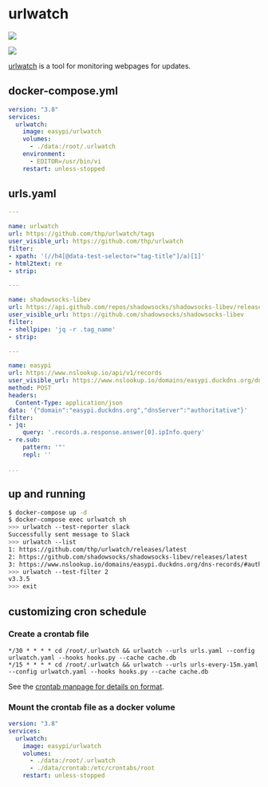 urlwatch
========

[![](https://github.com/easypi/docker-urlwatch/actions/workflows/build.yaml/badge.svg)](https://github.com/EasyPi/docker-urlwatch)

[![](http://dockeri.co/image/easypi/urlwatch)](https://hub.docker.com/r/easypi/urlwatch)

[urlwatch][1] is a tool for monitoring webpages for updates.

## docker-compose.yml

```yaml
version: "3.8"
services:
  urlwatch:
    image: easypi/urlwatch
    volumes:
      - ./data:/root/.urlwatch
    environment:
      - EDITOR=/usr/bin/vi
    restart: unless-stopped
```

## urls.yaml

```yaml
---

name: urlwatch
url: https://github.com/thp/urlwatch/tags
user_visible_url: https://github.com/thp/urlwatch
filter:
- xpath: '(//h4[@data-test-selector="tag-title"]/a)[1]'
- html2text: re
- strip:

---

name: shadowsocks-libev
url: https://api.github.com/repos/shadowsocks/shadowsocks-libev/releases/latest
user_visible_url: https://github.com/shadowsocks/shadowsocks-libev
filter:
- shellpipe: 'jq -r .tag_name'
- strip:

---

name: easypi
url: https://www.nslookup.io/api/v1/records
user_visible_url: https://www.nslookup.io/domains/easypi.duckdns.org/dns-records/#authoritative
method: POST
headers:
  Content-Type: application/json
data: '{"domain":"easypi.duckdns.org","dnsServer":"authoritative"}'
filter:
- jq:
    query: '.records.a.response.answer[0].ipInfo.query'
- re.sub:
    pattern: '"'
    repl: ''

...
```

## up and running

```bash
$ docker-compose up -d
$ docker-compose exec urlwatch sh
>>> urlwatch --test-reporter slack
Successfully sent message to Slack
>>> urlwatch --list
1: https://github.com/thp/urlwatch/releases/latest
2: https://github.com/shadowsocks/shadowsocks-libev/releases/latest
3: https://www.nslookup.io/domains/easypi.duckdns.org/dns-records/#authoritative
>>> urlwatch --test-filter 2
v3.3.5
>>> exit
```

## customizing cron schedule

### Create a crontab file

```
*/30 * * * * cd /root/.urlwatch && urlwatch --urls urls.yaml --config urlwatch.yaml --hooks hooks.py --cache cache.db
*/15 * * * * cd /root/.urlwatch && urlwatch --urls urls-every-15m.yaml --config urlwatch.yaml --hooks hooks.py --cache cache.db
```

See the [crontab manpage for details on format](https://man7.org/linux/man-pages/man5/crontab.5.html#DESCRIPTION).

### Mount the crontab file as a docker volume

```yaml
version: "3.8"
services:
  urlwatch:
    image: easypi/urlwatch
    volumes:
      - ./data:/root/.urlwatch
      - ./data/crontab:/etc/crontabs/root
    restart: unless-stopped
```

[1]: https://github.com/thp/urlwatch
